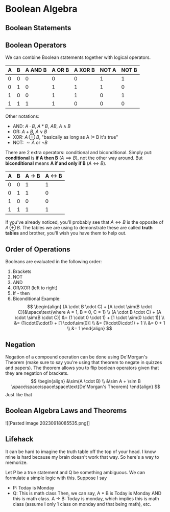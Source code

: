 # Boolean Algebra
## Boolean Statements
## Boolean Operators
We can combine Boolean statements together with logical operators.

| A   | B   | A AND B | A OR B | A XOR B | NOT A | NOT B |
| --- | --- | ------- | ------ | ------- | ----- | ----- |
| 0   | 0   | 0       | 0      | 0       | 1     | 1     |
| 0   | 1   | 0       | 1      | 1       | 1     | 0     |
| 1   | 0   | 0       | 1      | 1       | 0     | 1     |
| 1   | 1   | 1       | 1      | 0       | 0     | 0     |

Other notations: 
- AND: $A \cdot B$, $A * B$, $AB$, $A \wedge B$
- OR: $A + B$, $A \vee B$
- XOR:  $A \oplus B$, "basically as long as A != B it's true"
- NOT: $\sim A$ or $\neg B$

There are 2 extra operators: conditional and biconditional. Simply put: **conditional** is **if A then B** ($A \implies B$), not the other way around. But **biconditional** means **A if and only if B** ($A \iff B$).

| A   | B   | A -> B | A <-> B |
| --- | --- | ------ | ------- |
| 0   | 0   | 1      | 1       |
| 0   | 1   | 1      | 0       |
| 1   | 0   | 0      | 0       |
| 1   | 1   | 1      | 1       | 

If you've already noticed, you'll probably see that $A \iff B$ is the opposite of $A \oplus B$. The tables we are using to demonstrate these are called **truth tables** and brother, you'll wish you have them to help out.
## Order of Operations
Booleans are evaluated in the following order:
1. Brackets
2. NOT
3. AND
4. OR/XOR (left to right)
5. If - then
6. Biconditional
Example: 
$$
\begin{align}
(A \cdot B \cdot C) + [A \cdot \sim(B \cdot C)]&\space\text{where A = 1, B = 0, C = 1} \\
(A \cdot B \cdot C) + [A \cdot \sim(B \cdot C)] &= (1 \cdot 0 \cdot 1) + [1 \cdot \sim(0 \cdot 1)] \\
&= (1\cdot0\cdot1) + [1 \cdot\sim(0)] \\
&= (1\cdot0\cdot1) + 1 \\
&= 0 + 1 \\
&= 1
\end{align}
$$
## Negation
Negation of a compound operation can be done using De'Morgan's Theorem (make sure to say you're using that theorem to negate in quizzes and papers). The theorem allows you to flip boolean operators given that they are negation of brackets.
$$
\begin{align}
&\sim(A \cdot B) \\
&\sim A + \sim B \space\space\space\space\text{De'Morgan's Theorem}
\end{align}
$$
Just like that
## Boolean Algebra Laws and Theorems
![[Pasted image 20230918085535.png]]
## Lifehack
It can be hard to imagine the truth table off the top of your head. I know mine is hard because my brain doesn't work that way. So here's a way to memorize.

Let P be a true statement and Q be something ambiguous. We can formulate a simple logic with this. Suppose I say 
- P: Today is Monday
- Q: This is math class
Then, we can say, A * B is Today is Monday AND this is math class. A -> B: Today is monday, which implies this is math class (assume I only 1 class on monday and that being math), etc.